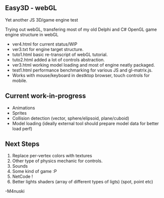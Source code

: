 Easy3D - webGL
----------
Yet another JS 3D/game engine test

Trying out webGL, transfering most of my old Delphi and C# OpenGL game engine structure in webGL

* ver4.html for current status/WIP
* ver3.txt for engine target structure.
* tuto1.html basic re-transcript of webGL tutorial.
* tuto2.html added a lot of controls abstraction.
* ver3.html working model loading and most of engine neatly packaged.
* test1.html performance benchmarking for various JS and gl-matrix.js. 
* Works with mouse/keyboard in destktop browser, touch controls for mobile.

Current work-in-progress
----------
* Animations
* Sprites
* Collision detection (vector, sphere/elipsoid, plane/cuboid)
* Model loading (ideally external tool should prepare model data for better load perf)

Next Steps
-----------
1. Replace per-vertex colors with textures
2. Other type of physics mechanic for controls.
3. Sounds
4. Some kind of game :P
5. NetCode !
6. Better lights shaders (array of different types of ligts) (spot, point etc)

-M4nuski
